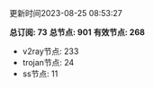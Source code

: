 更新时间2023-08-25 08:53:27

**总订阅: 73**
**总节点: 901**
**有效节点: 268**
- v2ray节点: 233
- trojan节点: 24
- ss节点: 11
